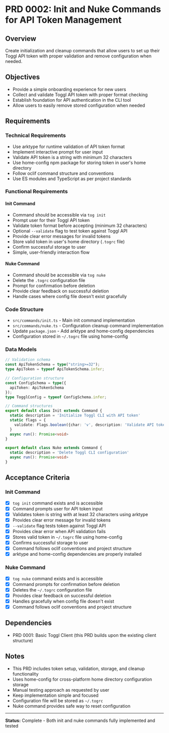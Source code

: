 # PRD 0002: Init and Nuke Commands for API Token Management

## Overview
Create initialization and cleanup commands that allow users to set up their Toggl API token with proper validation and remove configuration when needed.

## Objectives
- Provide a simple onboarding experience for new users
- Collect and validate Toggl API token with proper format checking
- Establish foundation for API authentication in the CLI tool
- Allow users to easily remove stored configuration when needed

## Requirements

### Technical Requirements
- Use arktype for runtime validation of API token format
- Implement interactive prompt for user input
- Validate API token is a string with minimum 32 characters
- Use home-config npm package for storing token in user's home directory
- Follow oclif command structure and conventions
- Use ES modules and TypeScript as per project standards

### Functional Requirements

#### Init Command
- Command should be accessible via `tog init`
- Prompt user for their Toggl API token
- Validate token format before accepting (minimum 32 characters)
- Optional `--validate` flag to test token against Toggl API
- Provide clear error messages for invalid tokens
- Store valid token in user's home directory (`.togrc` file)
- Confirm successful storage to user
- Simple, user-friendly interaction flow

#### Nuke Command
- Command should be accessible via `tog nuke`
- Delete the `.togrc` configuration file
- Prompt for confirmation before deletion
- Provide clear feedback on successful deletion
- Handle cases where config file doesn't exist gracefully

### Code Structure
- `src/commands/init.ts` - Main init command implementation
- `src/commands/nuke.ts` - Configuration cleanup command implementation
- Update `package.json` - Add arktype and home-config dependencies
- Configuration stored in `~/.togrc` file using home-config

### Data Models
```typescript
// Validation schema
const ApiTokenSchema = type("string>=32");
type ApiToken = typeof ApiTokenSchema.infer;

// Configuration structure
const ConfigSchema = type({
  apiToken: ApiTokenSchema
});
type TogglConfig = typeof ConfigSchema.infer;

// Command structures
export default class Init extends Command {
  static description = 'Initialize Toggl CLI with API token'
  static flags = {
    validate: Flags.boolean({char: 'v', description: 'Validate API token by testing connection to Toggl API'})
  }
  async run(): Promise<void>
}

export default class Nuke extends Command {
  static description = 'Delete Toggl CLI configuration'
  async run(): Promise<void>
}
```

## Acceptance Criteria

### Init Command
- [x] `tog init` command exists and is accessible
- [x] Command prompts user for API token input
- [x] Validates token is string with at least 32 characters using arktype
- [x] Provides clear error message for invalid tokens
- [x] `--validate` flag tests token against Toggl API
- [x] Provides clear error when API validation fails
- [x] Stores valid token in `~/.togrc` file using home-config
- [x] Confirms successful storage to user
- [x] Command follows oclif conventions and project structure
- [x] arktype and home-config dependencies are properly installed

### Nuke Command
- [x] `tog nuke` command exists and is accessible
- [x] Command prompts for confirmation before deletion
- [x] Deletes the `~/.togrc` configuration file
- [x] Provides clear feedback on successful deletion
- [x] Handles gracefully when config file doesn't exist
- [x] Command follows oclif conventions and project structure

## Dependencies
- PRD 0001: Basic Toggl Client (this PRD builds upon the existing client structure)

## Notes
- This PRD includes token setup, validation, storage, and cleanup functionality
- Uses home-config for cross-platform home directory configuration storage
- Manual testing approach as requested by user
- Keep implementation simple and focused
- Configuration file will be stored as `~/.togrc`
- Nuke command provides safe way to reset configuration

---

**Status:** Complete - Both init and nuke commands fully implemented and tested